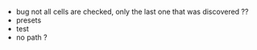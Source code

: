 
- bug not all cells are checked, only the last one that was discovered ??
- presets
- test
- no path ?